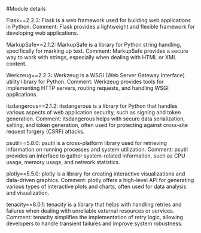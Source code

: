 #Module details

Flask==2.2.3:
Flask is a web framework used for building web applications in Python.
Comment: Flask provides a lightweight and flexible framework for developing web applications.

MarkupSafe==2.1.2:
MarkupSafe is a library for Python string handling, specifically for marking up text.
Comment: MarkupSafe provides a secure way to work with strings, especially when dealing with HTML or XML content.

Werkzeug==2.2.3:
Werkzeug is a WSGI (Web Server Gateway Interface) utility library for Python.
Comment: Werkzeug provides tools for implementing HTTP servers, routing requests, and handling WSGI applications.

itsdangerous==2.1.2:
itsdangerous is a library for Python that handles various aspects of web application security, such as signing and token generation.
Comment: itsdangerous helps with secure data serialization, salting, and token generation, often used for protecting against cross-site request forgery (CSRF) attacks.

psutil==5.8.0:
psutil is a cross-platform library used for retrieving information on running processes and system utilization.
Comment: psutil provides an interface to gather system-related information, such as CPU usage, memory usage, and network statistics.

plotly==5.5.0:
plotly is a library for creating interactive visualizations and data-driven graphics.
Comment: plotly offers a high-level API for generating various types of interactive plots and charts, often used for data analysis and visualization.

tenacity==8.0.1:
tenacity is a library that helps with handling retries and failures when dealing with unreliable external resources or services.
Comment: tenacity simplifies the implementation of retry logic, allowing developers to handle transient failures and improve system robustness.
